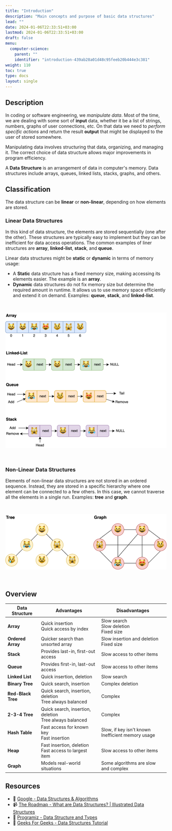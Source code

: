 ```yaml
---
title: "Introduction"
description: "Main concepts and purpose of basic data structures"
lead: ""
date: 2024-01-06T22:33:51+03:00
lastmod: 2024-01-06T22:33:51+03:00
draft: false
menu:
  computer-science:
    parent: ""
    identifier: "introduction-439ab28a01d48c95feeb20b444e3c381"
weight: 110
toc: true
type: docs
layout: single
---
```


## Description

In coding or software engineering, we _manipulate data_. Most of the time, we are dealing with some sort of **input** data, whether it be a list of strings, numbers, graphs of user connections, etc. On that data we need to _perform specific actions_ and return the result **output** that might be displayed to the user of stored somewhere.

Manipulating data involves structuring that data, organizing, and managing it. The correct choice of data structure allows major improvements in program efficiency.

A **Data Structure** is an arrangement of data in computer's memory. Data structures include arrays, queues, linked lists, stacks, graphs, and others. 

## Classification

The data structure can be **linear** or **non-linear**, depending on how elements are stored.

### Linear Data Structures

In this kind of data structure, the elements are stored sequentially (one after the other). These structures are typically easy to implement but they can be inefficient for data access operations. The common examples of liner structures are **array**, **linked-list**, **stack**, and **queue**.

Linear data structures might be **static** or **dynamic** in terms of memory usage:

- A **Static** data structure has a fixed memory size, making accessing its elements easier. The example is an **array**.
- **Dynamic** data structures do not fix memory size but determine the required amount in runtime. It allows us to use memory space efficiently and extend it on demand. Examples: **queue**, **stack**, and **linked-list**.

<br/>

![Data Structures - Linear Data Structures](data-structures-linear-structures.png)

<br/>

### Non-Linear Data Structures

Elements of non-linear data structures are not stored in an ordered sequence. Instead, they are stored in a specific hierarchy where one element can be connected to a few others. In this case, we cannot traverse all the elements in a single run. Examples: **tree** and **graph**.

<br/>

![Data Structures - Non-Linear Data Structures](data-structures-non-linear-structures.png)

<br/>

## Overview

| Data Structure | Advantages | Disadvantages |
| --- | --- | --- |
| **Array** | Quick insertion<br/>Quick access by index | Slow search<br/>Slow deletion<br/>Fixed size |
| **Ordered Array** | Quicker search than unsorted array | Slow insertion and deletion<br/>Fixed size |
| **Stack** | Provides last-in, first-out access | Slow access to other items |
| **Queue** | Provides first-in, last-out access | Slow access to other items |
| **Linked List** | Quick insertion, deletion | Slow search |
| **Binary Tree** | Quick search, insertion | Complex deletion |
| **Red-Black Tree** | Quick search, insertion, deletion<br/>Tree always balanced | Complex |
| **2-3-4 Tree** | Quick search, insertion, deletion<br/>Tree always balanced | Complex |
| **Hash Table** | Fast access for known key<br/>Fast insertion | Slow, if key isn't known<br/>Inefficient memory usage |
| **Heap** | Fast insertion, deletion<br/>Fast access to largest item | Slow access to other items |
| **Graph** | Models real-world situations | Some algorithms are slow and complex |

## Resources

- 📝 [Google - Data Structures & Algorithms](https://techdevguide.withgoogle.com/paths/data-structures-and-algorithms/)
- 📹 [The Roadmap - What are Data Structures? | Illustrated Data Structures](https://www.youtube.com/watch?v=9rhT3P1MDHk&list=PLkZYeFmDuaN2-KUIv-mvbjfKszIGJ4FaY&ab_channel=theroadmap)
- 📝 [Programiz - Data Structure and Types](https://www.programiz.com/dsa/data-structure-types)
- 📝 [Geeks For Geeks - Data Structures Tutorial](https://www.geeksforgeeks.org/data-structures/)